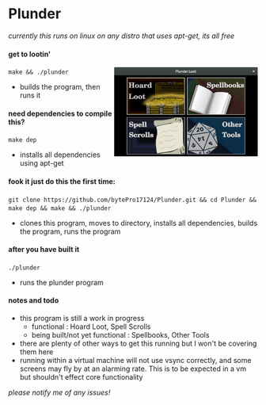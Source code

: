 # Plunder

*currently this runs on linux on any distro that uses apt-get, its all free*

#### get to lootin'

<img src="plunder_screenshot_main_menu.png" height="180px" align="right">

````make && ./plunder````

* builds the program, then runs it

#### need dependencies to compile this?

````make dep````

* installs all dependencies using apt-get

#### fook it just do this the first time:

````git clone https://github.com/bytePro17124/Plunder.git && cd Plunder && make dep && make && ./plunder```` 

* clones this program, moves to directory, installs all dependencies, builds the program, runs the program

#### after you have built it

````./plunder```` 

* runs the plunder program

#### notes and todo

* this program is still a work in progress
	* functional : Hoard Loot, Spell Scrolls
	* being built/not yet functional : Spellbooks, Other Tools
* there are plenty of other ways to get this running but I won't be covering them here
* running within a virtual machine will not use vsync correctly, and some screens may fly by at an alarming rate. This is to be expected in a vm but shouldn't effect core functionality

*please notify me of any issues!*

